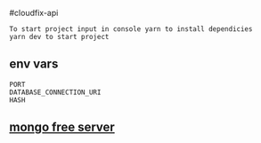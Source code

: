 #cloudfix-api

```
To start project input in console yarn to install dependicies
yarn dev to start project
```

## env vars
```
PORT
DATABASE_CONNECTION_URI
HASH
```

## [mongo free server](https://www.mongodb.com/cloud/atlas)
